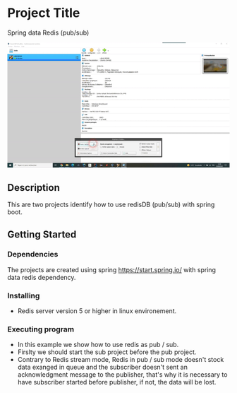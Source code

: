 # Project Title

Spring data Redis (pub/sub)

![Product Gif](https://github.com/mohamedanouarbencheikh/spring-pub-sub-redis/blob/master/spring-pub-sub-redis.gif)

## Description

This are two projects identify how to use redisDB (pub/sub) with spring boot.

## Getting Started

### Dependencies

The projects are created using spring https://start.spring.io/ with spring data redis dependency.

### Installing

* Redis server version 5 or higher  in linux environement.

### Executing program

* In this example we show how to use redis as pub / sub.
* Firslty we should start the sub project before the pub project.
* Contrary to Redis stream mode, Redis in pub / sub mode doesn't stock data exanged in queue and the subscriber doesn't sent an acknowledgment message to the publisher, that's why it is necessary to have subscriber started before publisher, if not, the data will be lost.   


